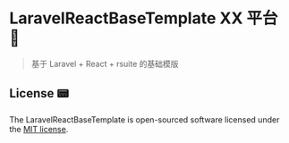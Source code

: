 # LaravelReactBaseTemplate XX 平台 🧸

> 基于 Laravel + React + rsuite 的基础模版

## License 📟

The LaravelReactBaseTemplate is open-sourced software licensed under the [MIT license](https://opensource.org/licenses/MIT).
